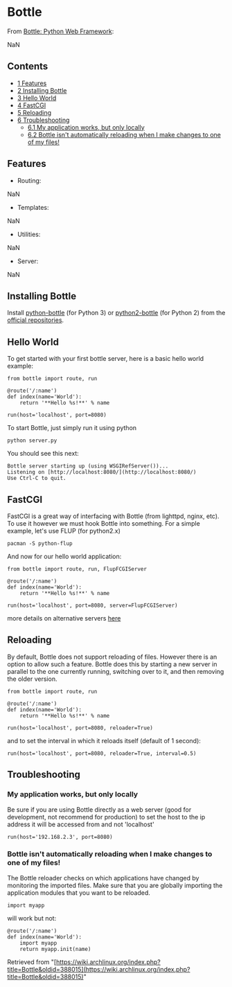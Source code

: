 # Bottle

From [Bottle: Python Web Framework](http://bottlepy.org/docs/dev/):

NaN

## Contents

*   [1 Features](#Features)
*   [2 Installing Bottle](#Installing_Bottle)
*   [3 Hello World](#Hello_World)
*   [4 FastCGI](#FastCGI)
*   [5 Reloading](#Reloading)
*   [6 Troubleshooting](#Troubleshooting)
    *   [6.1 My application works, but only locally](#My_application_works.2C_but_only_locally)
    *   [6.2 Bottle isn't automatically reloading when I make changes to one of my files!](#Bottle_isn.27t_automatically_reloading_when_I_make_changes_to_one_of_my_files.21)

## Features

*   Routing:

NaN

*   Templates:

NaN

*   Utilities:

NaN

*   Server:

NaN

## Installing Bottle

Install [python-bottle](https://www.archlinux.org/packages/?name=python-bottle) (for Python 3) or [python2-bottle](https://www.archlinux.org/packages/?name=python2-bottle) (for Python 2) from the [official repositories](/index.php/Official_repositories "Official repositories").

## Hello World

To get started with your first bottle server, here is a basic hello world example:

```
from bottle import route, run

@route('/:name')
def index(name='World'):
    return '**Hello %s!**' % name

run(host='localhost', port=8080)

```

To start Bottle, just simply run it using python

```
python server.py

```

You should see this next:

```
Bottle server starting up (using WSGIRefServer())...
Listening on [http://localhost:8080/](http://localhost:8080/)
Use Ctrl-C to quit.

```

## FastCGI

FastCGI is a great way of interfacing with Bottle (from lighttpd, nginx, etc). To use it however we must hook Bottle into something. For a simple example, let's use FLUP (for python2.x)

```
pacman -S python-flup

```

And now for our hello world application:

```
from bottle import route, run, FlupFCGIServer

@route('/:name')
def index(name='World'):
    return '**Hello %s!**' % name

run(host='localhost', port=8080, server=FlupFCGIServer)

```

more details on alternative servers [here](http://bottlepy.org/docs/dev/tutorial.html?highlight=flup#multi-threaded-server)

## Reloading

By default, Bottle does not support reloading of files. However there is an option to allow such a feature. Bottle does this by starting a new server in parallel to the one currently running, switching over to it, and then removing the older version.

```
from bottle import route, run

@route('/:name')
def index(name='World'):
    return '**Hello %s!**' % name

run(host='localhost', port=8080, reloader=True)

```

and to set the interval in which it reloads itself (default of 1 second):

```
run(host='localhost', port=8080, reloader=True, interval=0.5)

```

## Troubleshooting

### My application works, but only locally

Be sure if you are using Bottle directly as a web server (good for development, not recommend for production) to set the host to the ip address it will be accessed from and not 'localhost'

```
run(host='192.168.2.3', port=8080)

```

### Bottle isn't automatically reloading when I make changes to one of my files!

The Bottle reloader checks on which applications have changed by monitoring the imported files. Make sure that you are globally importing the application modules that you want to be reloaded.

```
import myapp

```

will work but not:

```
@route('/:name')
def index(name='World'):
    import myapp
    return myapp.init(name)

```

Retrieved from "[https://wiki.archlinux.org/index.php?title=Bottle&oldid=388015](https://wiki.archlinux.org/index.php?title=Bottle&oldid=388015)"